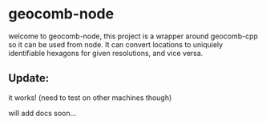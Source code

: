 # geocomb-node

welcome to geocomb-node, this project is a wrapper around geocomb-cpp so it can be used from node. It can convert locations to uniquiely identifiable hexagons for given resolutions, and vice versa.

## Update:
it works! (need to test on other machines though)

will add docs soon...